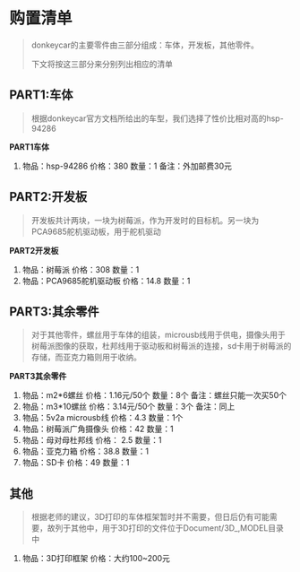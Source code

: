 # 购置清单

> donkeycar的主要零件由三部分组成：车体，开发板，其他零件。
>
> 下文将按这三部分来分别列出相应的清单

## PART1:车体

> 根据donkeycar官方文档所给出的车型，我们选择了性价比相对高的hsp-94286

**PART1车体**


1. 物品：hsp-94286	价格：380	数量：1	备注：外加邮费30元

## PART2:开发板

> 开发板共计两块，一块为树莓派，作为开发时的目标机。另一块为PCA9685舵机驱动板，用于舵机驱动

**PART2开发板**

1. 物品：树莓派				价格：308	数量：1	
2. 物品：PCA9685舵机驱动板          价格：14.8       数量：1

## PART3:其余零件

> 对于其他零件，螺丝用于车体的组装，microusb线用于供电，摄像头用于树莓派图像的获取，杜邦线用于驱动板和树莓派的连接，sd卡用于树莓派的存储，而亚克力箱则用于收纳。

**PART3其余零件**

1. 物品：m2*6螺丝	         价格：1.16元/50个	数量：8个	备注：螺丝只能一次买50个
2. 物品：m3*10螺丝               价格：3.14元/50个        数量：3个        备注：同上
3. 物品：5v2a microusb线      价格：4.3                      数量：1个 
4. 物品：树莓派广角摄像头    价格：42                       数量：1
5. 物品：母对母杜邦线           价格： 2.5                      数量：1
6. 物品：亚克力箱                  价格：38.8                     数量：1
7. 物品：SD卡                         价格：49                        数量：1

## 其他

> 根据老师的建议，3D打印的车体框架暂时并不需要，但日后仍有可能需要，故列于其他中，用于3D打印的文件位于Document/3D_,MODEL目录中

1. 物品：3D打印框架 	价格：大约100~200元
